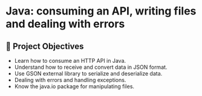 # Java: consuming an API, writing files and dealing with errors

## 🔨 Project Objectives
- Learn how to consume an HTTP API in Java.
- Understand how to receive and convert data in JSON format.
- Use GSON external library to serialize and deserialize data.
- Dealing with errors and handling exceptions.
- Know the java.io package for manipulating files.
